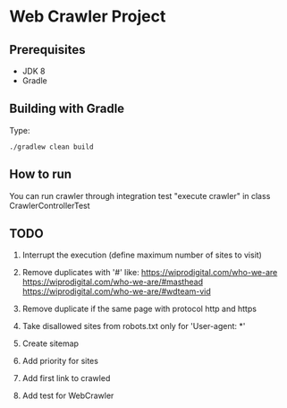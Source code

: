 Web Crawler Project
===============================

Prerequisites
-------------
- JDK 8
- Gradle


Building with Gradle
--------------------
Type:

    ./gradlew clean build
    
How to run
-------------

You can run crawler through integration test "execute crawler" in class CrawlerControllerTest

TODO
--------------------
1. Interrupt the execution (define maximum number of sites to visit)

2. Remove duplicates with '#' like:
https://wiprodigital.com/who-we-are
https://wiprodigital.com/who-we-are/#masthead
https://wiprodigital.com/who-we-are/#wdteam-vid

3. Remove duplicate if the same page with protocol http and https

4. Take disallowed sites from robots.txt only for 'User-agent: *'

5. Create sitemap

6. Add priority for sites

7. Add first link to crawled

8. Add test for WebCrawler